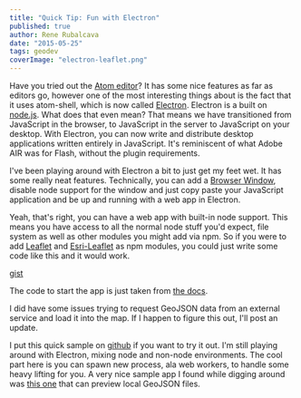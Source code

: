 ```yaml
---
title: "Quick Tip: Fun with Electron"
published: true
author: Rene Rubalcava
date: "2015-05-25"
tags: geodev
coverImage: "electron-leaflet.png"
---
```


Have you tried out the [Atom editor](https://atom.io/)? It has some nice features as far as editors go, however one of the most interesting things about is the fact that it uses atom-shell, which is now called [Electron](http://electron.atom.io/). Electron is a built on [node.js](https://nodejs.org/). What does that even mean? That means we have transitioned from JavaScript in the browser, to JavaScript in the server to JavaScript on your desktop. With Electron, you can now write and distribute desktop applications written entirely in JavaScript. It's reminiscent of what Adobe AIR was for Flash, without the plugin requirements.

I've been playing around with Electron a bit to just get my feet wet. It has some really neat features. Technically, you can add a [Browser Window](https://github.com/atom/electron/blob/master/docs/api/browser-window.md), disable node support for the window and just copy paste your JavaScript application and be up and running with a web app in Electron.

Yeah, that's right, you can have a web app with built-in node support. This means you have access to all the normal node stuff you'd expect, file system as well as other modules you might add via npm. So if you were to add [Leaflet](http://leafletjs.com/) and [Esri-Leaflet](https://github.com/Esri/esri-leaflet) as npm modules, you could just write some code like this and it would work.

[gist](https://gist.github.com/odoe/05ad9e876d4942ccbb84)

The code to start the app is just taken from [the docs](https://github.com/atom/electron/blob/master/docs/tutorial/quick-start.md).

I did have some issues trying to request GeoJSON data from an external service and load it into the map. If I happen to figure this out, I'll post an update.

I put this quick sample on [github](https://github.com/odoe/leaflet-electron) if you want to try it out. I'm still playing around with Electron, mixing node and non-node environments. The cool part here is you can spawn new process, ala web workers, to handle some heavy lifting for you. A very nice sample app I found while digging around was [this one](https://github.com/mick/geojsonapp) that can preview local GeoJSON files.
